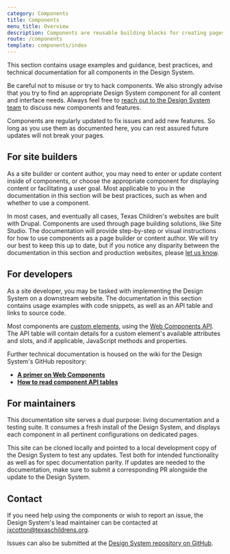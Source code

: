```yaml
---
category: Components
title: Components
menu_title: Overview
description: Components are reusable building blocks for creating pages and interfaces. They are intended to be configurable, content-agnostic, and context-aware, while also being consistent and predictable. Using a component-based approach to building pages and interfaces, you can more quickly and easily deliver consistent, quality-controlled experiences to end users.
route: /components
template: components/index
---
```


This section contains usage examples and guidance, best practices, and technical documentation for all components in the Design System.

Be careful not to misuse or try to hack components. We also strongly advise that you try to find an appropriate Design System component for all content and interface needs. Always feel free to [reach out to the Design System team](#contact) to discuss new components and features.

Components are regularly updated to fix issues and add new features. So long as you use them as documented here, you can rest assured future updates will not break your pages.

## For site builders
As a site builder or content author, you may need to enter or update content inside of components, or choose the appropriate component for displaying content or facilitating a user goal. Most applicable to you in the documentation in this section will be best practices, such as when and whether to use a component.

In most cases, and eventually all cases, Texas Children's websites are built with Drupal. Components are used through page building solutions, like Site Studio. The documentation will provide step-by-step or visual instructions for how to use components as a page builder or content author. We will try our best to keep this up to date, but if you notice any disparity between the documentation in this section and production websites, please [let us know](#contact).

## For developers
As a site developer, you may be tasked with implementing the Design System on a downstream website. The documentation in this section contains usage examples with code snippets, as well as an API table and links to source code.

Most components are [custom elements](https://developer.mozilla.org/en-US/docs/Web/Web_Components/Using_custom_elements), using the [Web Components API](https://developer.mozilla.org/en-US/docs/Web/API/Web_components). The API table will contain details for a custom element's available attributes and slots, and if applicable, JavaScript methods and properties.

Further technical documentation is housed on the wiki for the Design System's GitHub repository:

* [**A primer on Web Components**](https://github.com/jacecotton/tcds/wiki/A-primer-on-Web-Components)
* [**How to read component API tables**](https://github.com/jacecotton/tcds/wiki/How-to-read-component-API-tables)

## For maintainers
This documentation site serves a dual purpose: living documentation and a testing suite. It consumes a fresh install of the Design System, and displays each component in all pertinent configurations on dedicated pages.

This site can be cloned locally and pointed to a local development copy of the Design System to test any updates. Test both for intended functionality as well as for spec documentation parity. If updates are needed to the documentation, make sure to submit a corresponding PR alongside the update to the Design System.

## Contact
If you need help using the components or wish to report an issue, the Design System's lead maintainer can be contacted at [jxcotton@texaschildrens.org](mailto:jxcotton@texaschildrens.org).

Issues can also be submitted at the [Design System repository on GitHub](https://github.com/jacecotton/tcds/issues).